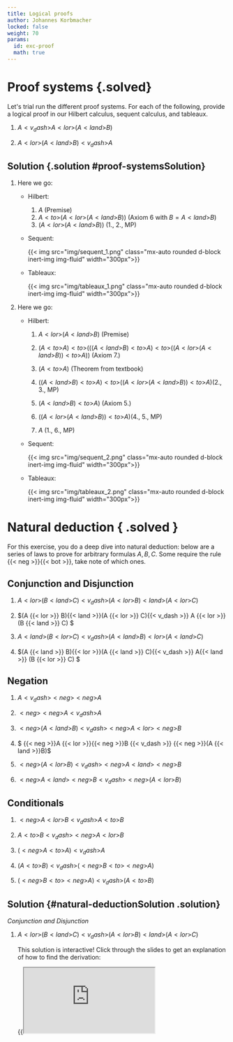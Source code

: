 ```yaml
---
title: Logical proofs
author: Johannes Korbmacher
locked: false
weight: 70
params: 
  id: exc-proof
  math: true
---
```


# Proof systems {.solved}

Let's trial run the different proof systems. For each of the following, provide
a logical proof in our Hilbert calculus, sequent calculus, and tableaux.

1. $A {{< v_dash >}} A {{< lor >}}(A{{< land >}}B)$

2. $A {{< lor >}}(A{{< land >}}B) {{< v_dash >}}A$

## Solution {.solution #proof-systemsSolution}

1. Here we go:

    - Hilbert:
  
      1. $A$ <span class="right-justified">(Premise)</span>
      2. $A {{< to >}} (A {{< lor >}} (A {{< land >}} B))$ <span class="right-justified">(Axiom 6 with $B = A {{< land >}} B$)</span>
      3. $(A {{< lor >}} (A {{< land >}} B))$ <span class="right-justified">(1., 2., MP)</span>

    - Sequent:

      {{< img src="img/sequent_1.png" class="mx-auto rounded d-block inert-img img-fluid" width="300px">}}

    - Tableaux:

      {{< img src="img/tableaux_1.png" class="mx-auto rounded d-block inert-img img-fluid" width="300px">}}

2. Here we go:

    - Hilbert:

      1. $A {{< lor >}}(A {{< land >}} B)$ <span class="right-justified">(Premise)</span>
      2. $(A {{< to >}}A) {{< to >}} (((A {{< land >}} B) {{< to >}} A){{< to >}}((A {{< lor >}}(A {{< land >}} B)){{< to >}} A))$ <span class="right-justified">(Axiom 7.)</span>

      3. $(A {{< to >}}A)$ <span class="right-justified">(Theorem from textbook)</span>
      4. $((A {{< land >}} B) {{< to >}} A){{< to >}}((A {{< lor >}}(A {{< land >}} B)){{< to >}} A)$<span class="right-justified">(2., 3., MP)</span>
      5. $(A {{< land >}} B) {{< to >}} A)$ <span class="right-justified">(Axiom 5.)</span>
      6. $((A {{< lor >}}(A {{< land >}} B)){{< to >}} A)$<span class="right-justified">(4., 5., MP)</span>
      7. $A$ <span class="right-justified">(1., 6., MP)</span>

    - Sequent:

      {{< img src="img/sequent_2.png" class="mx-auto rounded d-block inert-img img-fluid" width="300px">}}

    - Tableaux:

      {{< img src="img/tableaux_2.png" class="mx-auto rounded d-block inert-img img-fluid" width="300px">}}

# Natural deduction { .solved }

For this exercise, you do a deep dive into natural deduction: below are a series
of laws to prove for arbitrary formulas $A,B,C$. Some require the rule 
{{< neg >}}{{< bot >}}, take note of which ones.

## Conjunction and Disjunction

1. $A {{< lor >}} (B {{< land >}} C) {{< v_dash >}} (A {{< lor >}} B){{< land >}}(A {{< lor >}} C)$

2. $(A {{< lor >}} B){{< land >}}(A {{< lor >}} C){{< v_dash >}} A {{< lor >}} (B {{< land >}} C) $

3. $A {{< land >}} (B {{< lor >}} C) {{< v_dash >}} (A {{< land >}} B){{< lor >}}(A {{< land >}} C)$

4. $(A {{< land >}} B){{< lor >}}(A {{< land >}} C){{< v_dash >}}  A{{< land >}} (B {{< lor >}} C) $

## Negation

1. $A {{< v_dash >}}{{< neg >}}{{< neg >}} A$

2. ${{< neg >}}{{< neg >}} A{{< v_dash >}} A$

3. ${{< neg >}}(A {{< land >}}B) {{< v_dash >}} {{< neg >}}A {{< lor >}}{{< neg >}}B$

4. $ {{< neg >}}A {{< lor >}}{{< neg >}}B {{< v_dash >}}  {{< neg >}}(A {{< land >}}B)$

5. ${{< neg >}}(A {{< lor >}}B) {{< v_dash >}} {{< neg >}}A {{< land >}}{{< neg >}}B$

6. ${{< neg >}}A {{< land >}}{{< neg >}}B {{< v_dash >}} {{< neg >}}(A {{< lor >}}B)$

## Conditionals

1. ${{< neg >}}A {{< lor >}} B{{< v_dash >}}A{{< to >}}B$

2. $A {{< to >}} B {{< v_dash >}}{{< neg >}}A {{< lor >}} B$

3. $({{< neg >}}A{{< to >}} A) {{< v_dash >}} A$

4. $(A{{< to >}}B){{< v_dash >}}({{< neg >}}B {{< to >}}{{< neg >}}A)$

5. (${{< neg >}}B {{< to >}}{{< neg >}}A){{< v_dash >}}(A {{< to >}} B)$

## Solution {#natural-deductionSolution .solution}

*Conjunction and Disjunction*

1. $A {{< lor >}} (B {{< land >}} C) {{< v_dash >}} (A {{< lor >}} B){{< land >}}(A {{< lor >}} C)$

    This solution is interactive! Click through the slides to get an explanation of how to find the derivation:

    {{<iframe src="https://link.excalidraw.com/p/readonly/foQADbq8hXxQlzw0Qznf" >}}

2. $(A {{< lor >}} B){{< land >}}(A {{< lor >}} C){{< v_dash >}} A {{< lor >}} (B {{< land >}} C) $

    {{< img src="img/distribution_two_rtl.png" class="mx-auto rounded d-block inert-img img-fluid" width="700px">}}

3. $A {{< land >}} (B {{< lor >}} C) {{< v_dash >}} (A {{< land >}} B){{< lor >}}(A {{< land >}} C)$

    This solution is interactive! Click through the slides to get an explanation of how to find the derivation:

    {{<iframe src="https://link.excalidraw.com/p/readonly/bI3TWrMYvvnheKW6gr2i" >}}


4. $(A {{< land >}} B){{< lor >}}(A {{< land >}} C){{< v_dash >}}  A{{< land >}} (B {{< lor >}} C) $

    {{< img src="img/distribution_one_rtl.png" class="mx-auto rounded d-block inert-img img-fluid" width="700px">}}

*Negation*

1. $A {{< v_dash >}}{{< neg >}}{{< neg >}} A$

    This solution is interactive! Click through the slides to get an explanation of how to find the derivation:

    {{<iframe src="https://link.excalidraw.com/p/readonly/zIdmhCzAWfvGW2H619CA" >}}

    This is perhaps the most difficult one of this set.


2. ${{< neg >}}{{< neg >}} A{{< v_dash >}} A$

    {{< img src="img/double_negation_rtl.png" class="mx-auto rounded d-block inert-img img-fluid" width="200px">}}

    Note that this derivation requires classicality.

3. ${{< neg >}}(A {{< land >}}B) {{< v_dash >}} {{< neg >}}A {{< lor >}}{{< neg >}}B$

    {{< img src="img/de_morgan_one_ltr.png" class="mx-auto rounded d-block inert-img img-fluid" width="500px">}}

4. $ {{< neg >}}A {{< lor >}}{{< neg >}}B {{< v_dash >}}  {{< neg >}}(A {{< land >}}B)$

    {{< img src="img/de_morgan_one_rtl.png" class="mx-auto rounded d-block inert-img img-fluid" width="500px">}}

5. ${{< neg >}}(A {{< lor >}}B) {{< v_dash >}} {{< neg >}}A {{< land >}}{{< neg >}}B$

    {{< img src="img/de_morgan_two_ltr.png" class="mx-auto rounded d-block inert-img img-fluid" width="500px">}}

6. ${{< neg >}}A {{< land >}}{{< neg >}}B {{< v_dash >}} {{< neg >}}(A {{< lor >}}B)$

    {{< img src="img/de_morgan_two_rtl.png" class="mx-auto rounded d-block inert-img img-fluid" width="500px">}}

*Conditionals*


1. ${{< neg >}}A {{< lor >}} B{{< v_dash >}}A{{< to >}}B$

    This solution is interactive! Click through the slides to get an explanation of how to find the derivation:

    {{<iframe src="https://link.excalidraw.com/p/readonly/kYgz1Qljtf4yMChwYvTk" >}}


2. $A {{< to >}} B {{< v_dash >}}{{< neg >}}A {{< lor >}} B$

    {{< img src="img/cond_def_rtl.png" class="mx-auto rounded d-block inert-img img-fluid" width="500px">}}

3. $({{< neg >}}A{{< to >}} A) {{< v_dash >}} A$

    {{< img src="img/consequentia_mirabilis.png" class="mx-auto rounded d-block inert-img img-fluid" width="300px">}}

4. $(A{{< to >}}B){{< v_dash >}}({{< neg >}}B {{< to >}}{{< neg >}}A)$

    {{< img src="img/contrapos_ltr.png" class="mx-auto rounded d-block inert-img img-fluid" width="300px">}}

5. (${{< neg >}}B {{< to >}}{{< neg >}}A){{< v_dash >}}(A {{< to >}} B)$

    {{< img src="img/contrapos_rtl.png" class="mx-auto rounded d-block inert-img img-fluid" width="300px">}}

# Lean verification

For this exercise, you verify your natural deduction inferences using Lean.
Below are templates for the code to use. The proofs are replaced by `<span
class="dark-red">sorry</span>`, which makes Lean not complain about the missing
proof. The `sorry`-tactic is very useful when writing a proof, because it makes
Lean "shut up", while allowing you to type your proof. You need to replace each
`<span class="dark-red">sorry</span>` with the correct proof, of course.

Note that some of the proofs below require `<span class="dark-blue">open</span>
Classical`. Which ones?

In your proofs, you can use previous theorems using `apply`. Note that theorem's
like `distribution_one_rtl` require to be passed a proof term `h`. 

## Conjunction and Disjunction

{{< lean_logo >}}
~~~lean4
  variable (A B C : Prop)

  theorem distribution_one_ltr (h : (A ∧ (B ∨ C))) : (A ∧ B) ∨ (A ∧ C) := by
    sorry

  theorem distribution_one_rtl (h : (A ∧ B) ∨ (A ∧ C) ) : (A ∧ (B ∨ C)) := by
    sorry

  theorem distribution_two_ltr (h : (A ∨ (B ∧ C))) : (A ∨ B) ∧ (A ∨ C) := by
    sorry

  theorem distribution_two_rtl (h : (A ∨ B) ∧ (A ∨ C) ) : (A ∨ (B ∧ C)) := by
    sorry

~~~
Click this
[link](https://live.lean-lang.org/#codez=ATBuEMCcEtwIwDYFNgAoCCwBCwDCwAuYABUgHsAHASgCgaQAXACyTMiQFtgATaAZwYw4AVwbQyAOwD6kpFISC0TQmkyByIjQ5AFER4qelRmAasVYDsMbcpggF5gcAJ70QwPm0hPnzVuy68BQqLi0rJSkAwISgbq2KbmMVbA1qpGmma61naOziBukB50jCxsnDz8gtAiYpJSDADuZPKKqMpEhuY4lnrJ7bGpvYm29k4uru6eRT6l/hVVwbUNYRFRbZg6Jv1ruknR6aidGYRZIy55HkA)
to open the browser playground. 

## Negation:

{{< lean_logo >}}
~~~lean4
  variable (A B : Prop)

  theorem double_negation_ltr (h: ¬¬ A) : A := by
    sorry

  theorem double_negation_rtl (h : A) : ¬¬ A := by
    sorry

  theorem de_morgan_one_ltr (h : ¬(A ∧ B)) : (¬ A ∨ ¬ B) := by
    sorry

  theorem de_morgan_one_rtl (h : (¬ A ∨ ¬ B)) : ¬(A ∧ B) := by
    sorry

  theorem de_morgan_two_ltr (h : ¬(A ∨ B)) : (¬ A ∧ ¬ B) := by
    sorry

  theorem de_morgan_two_rtl (h : (¬ A ∧ ¬ B)) :  ¬(A ∨ B) := by
    sorry

~~~
Click this
[link](https://live.lean-lang.org/#codez=ATBuEMCcEtwIwDYFNgAoCCwBCwBcwAFSAewAcBKAKEpABcALJYyJAW2ABNiBXRJAfQB2SAObha0YoP4JakNPXwAapcHTk8avAF5gcAJ40QwAM7NIhowyYt2XXsiGjxk6ZFoIFm9ZpVbcugZGIGaQFtR0jMxsnAKszGLSUgKy8qj0vhjAgORE2OQa+KiqmIAURMCqWAWBhsam5paRNjEccQngScL87p7pmkVaZRX5mZi5lTp6Ncah4VZRtrH88ZCJ/LQA7sQycl7KWWWVBWjFOeV5E0G1Mw3A1tF2rSvta5tdHrvHWrlDR+X75wFJsE6mF9EA)
to open the browser playground. 

## Conditionals

{{< lean_logo >}}
~~~lean4
  variable (A B : Prop)

  theorem cond_def_ltr (h : ¬A ∨ B) : A → B := by
    sorry

  theorem cond_def_rtl (h : A → B ) : ¬A ∨ B  := by
    sorry

  theorem consequentia_mirabilis (h : ¬ A → A) : A := by
    sorry

  theorem contrapos_ltr (h : A → B) : ¬B → ¬A := by
    sorry

  theorem contrapos_rtl (h: ¬B → ¬A) : A → B := by
    sorry

~~~
Click this
[link](https://live.lean-lang.org/#codez=ATBuEMCcEtwIwDYFNgAoCCwBCwBcwAFSAewAcBKAKEpABcALJYyJAW2AGNiA7AEwH1eSAGb8EtSGnp5gAGsyAKImzkZmQEmE2PAF5gcAJ40QwAM7NIBwwyYt2XPoJH9ItBFNXANOFfnnAlObV0DIxMzCzpGZjZOHmMkAEcAVyRuWlh+VmhIeGgEaGM3H2B1Yu9iwP1DEFNIc2oI62i7CXBSYmMxCULyzzLZHA1fXB1KkJq6y0ibGNTsto7nV1R6HwG5dDKSnGGgqtDavSA)
to open the browser playground. 

# Interpreting Lean

Consider the following two Lean proofs. Translate them into natural deduction
proofs:

{{< lean_logo >}}
~~~lean4
  variable (A B : Prop)

  theorem absorption_one_ltr : (A ∧ (A ∨ B)) → A := by
    intro h
    exact h.left

  theorem absorption_one_rtl : A → (A ∧ (A ∨ B)) := by
    intro hA
    apply And.intro
    · exact hA
    · exact Or.inl hA

~~~
Click this
[link](https://live.lean-lang.org/#codez=AQNwhgTglmBGA2BTYAKAgsAQsAXMAChAPYAOAlAFAXDAAuAFokRIgLbBwDOzJtURAOwD6gxEPi0IuVBkDkRDOCAKIixkywQEmEwDDgC8wWAE9qNYFAGSiwesZqIAHmADGtKwDokAM1pUaDJi3YuHj5BEQExCFp4aQxNdGB5eOVMVVw9QxtTc2IrNEywEhJ4Ay0BABNXMwtMgHbgeycXejyTYDqG52AAeQhKgWjmiiA)
to open the browser playground. 
